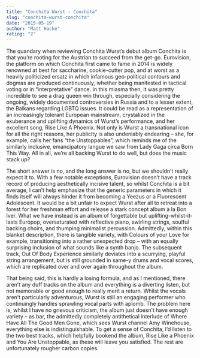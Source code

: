 ```yaml
---
title: "Conchita Wurst - Conchita"
slug: "conchita-wurst-conchita"
date: "2015-05-19"
author: "Matt Hacke"
rating: "2"
---
```


The quandary when reviewing Conchita Wurst’s debut album Conchita is that you’re rooting for the Austrian to succeed from the get-go. Eurovision, the platform on which Conchita first came to fame in 2014 is widely renowned at best for saccharine, cookie-cutter pop, and at worst as a heavily politicized ersatz in which infamous geo-political contours and dogmas are produced continuously, whether being manifested in tactical voting or in “interpretative” dance. In this miasma then, it was pretty incredible to see a drag queen win through, especially considering the ongoing, widely documented controversies in Russia and to a lesser extent, the Balkans regarding LGBTQ issues. It could be read as a representation of an increasingly tolerant European mainstream, crystalized in the exuberance and uplifting dynamics of Wurst’s performance, and her excellent song, Rise Like A Phoenix. Not only is Wurst a transnational icon for all the right reasons, her publicity is also undeniably endearing – she, for example, calls her fans “the Unstoppables”, which reminds me of the similarly inclusive, emancipatory langue we saw from Lady Gaga circa Born This Way. All in all, we’re all backing Wurst to do well, but does the music stack up?

The short answer is no, and the long answer is no, but we shouldn’t really expect it to. With a few notable exceptions, Eurovision doesn’t have a track record of producing aesthetically incisive talent, so whilst Conchita is a bit average, I can’t help emphasize that the generic parameters in which it finds itself will always hinder it from becoming a Yeezus or a Fluorescent Adolescent. It would be a bit unfair to expect Wurst after all to retreat into a forest for her freshman effort and release a stark concept album à la Bon Iver. What we have instead is an album of forgettable but uplifting-whilst-it-lasts Europop, oversaturated with reflective piano, swirling strings, soulful backing choirs, and thumping minimalist percussion. Admittedly, within this blanket description, there is tangible variety, with Colours of your Love for example, transitioning into a rather unexpected drop – with an equally surprising inclusion of what sounds like a synth banjo. The subsequent track, Out Of Body Experience similarly deviates into a scurrying, playful string arrangement, but is still grounded in same-y drums and vocal scores, which are replicated over and over again throughout the album.

That being said, this is hardly a losing formula, and as I mentioned, there aren’t any duff tracks on the album and everything is a diverting listen, but not memorable or good enough to really merit a return. Whilst the vocals aren’t particularly adventurous, Wurst is still an engaging performer who continuingly handles sprawling vocal parts with aplomb. The problem here is, whilst I have no grievous criticism, the album just doesn’t have enough variety – as bar, the admittedly completely antithetical interlude of Where Have All The Good Men Gone, which sees Wurst channel Amy Winehouse, everything else is indistinguishable. To get a sense of Conchita, I’d listen to the two best tracks, which helpfully bookend the album, Rise Like a Phoenix and You Are Unstoppable, as these will leave you satisfied. The rest are unfortunately rougher carbon copies.
